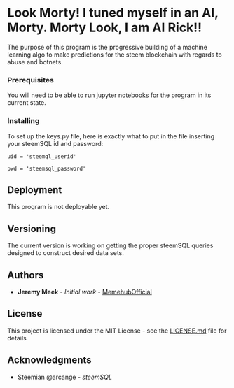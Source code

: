# Look Morty! I tuned myself in an AI, Morty. Morty Look, I am AI Rick!!

The purpose of this program is the progressive building of a machine learning algo to make predictions for the steem blockchain with regards to abuse and botnets.

### Prerequisites

You will need to be able to run jupyter notebooks for the program in its current state.

### Installing

To set up the keys.py file, here is exactly what to put in the file inserting your steemSQL id and password:

```
uid = 'steemql_userid'

pwd = 'steemsql_password'
```

## Deployment

This program is not deployable yet.

## Versioning

The current version is working on getting the proper steemSQL queries designed to construct desired data sets.

## Authors

* **Jeremy Meek** - *Initial work* - [MemehubOfficial](https://github.com/MemehubOfficial)

## License

This project is licensed under the MIT License - see the [LICENSE.md](LICENSE.md) file for details

## Acknowledgments

* Steemian @arcange - *steemSQL*